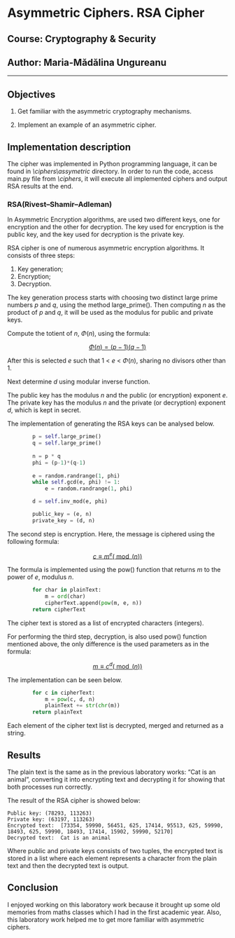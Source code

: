 ﻿
# Asymmetric Ciphers. RSA Cipher

## Course: Cryptography & Security

## Author:  Maria-Mădălina Ungureanu

----

## Objectives

1. Get familiar with the asymmetric cryptography mechanisms.

2. Implement an example of an asymmetric cipher.

## Implementation description

The cipher was implemented in Python programming language, it can be found in *\ciphers\assymetric* directory. In order to run the code, access main.py file from *\ciphers*, it will execute all implemented ciphers and output RSA results at the end.

### RSA(**Rivest–Shamir–Adleman**)

In Asymmetric Encryption algorithms, are used two different keys, one for encryption and the other for decryption. The key used for encryption is the public key, and the key used for decryption is the private key.

RSA cipher is one of numerous asymmetric encryption algorithms. It consists of three steps:

1. Key generation;
2. Encryption;
3. Decryption.

The key generation process starts with choosing two distinct large prime numbers $p$ and $q$, using the method large_prime(). Then computing $n$ as the product of $p$ and $q$, it will be used as the modulus for public and private keys.

Compute the totient of $n$, $\Phi(n)$, using the formula:

[$$\displaystyle \Phi(n)=(p-1)(q-1)$$](https://sites.google.com/site/danzcosmos/the-rsa-algorithm)

After this is selected $e$ such that 1 < $e$ < $\Phi(n)$, sharing no divisors other than 1.

Next determine $d$ using modular inverse function.

The public key has the modulus $n$ and the public (or encryption) exponent $e$. The private key has the modulus $n$ and the private (or decryption) exponent $d$, which is kept in secret.

The implementation of generating the RSA keys can be analysed below.

```python
        p = self.large_prime()
        q = self.large_prime()
        
        n = p * q
        phi = (p-1)*(q-1)
        
        e = random.randrange(1, phi)     
        while self.gcd(e, phi) != 1:
            e = random.randrange(1, phi)

        d = self.inv_mod(e, phi)

        public_key = (e, n)
        private_key = (d, n) 
```

The second step is encryption. Here, the message is ciphered using the following formula:

[$$\displaystyle c \equiv {m^e (\bmod(n))}$$](https://sites.google.com/site/danzcosmos/the-rsa-algorithm)

The formula is implemented using the pow() function that returns $m$ to the power of $e$, modulus $n$.

```python
        for char in plainText:
            m = ord(char)
            cipherText.append(pow(m, e, n)) 
        return cipherText 
```

The cipher text is stored as a list of encrypted characters (integers).

For performing the third step, decryption, is also used pow() function mentioned above, the only difference is the used parameters as in the formula:

[$$\displaystyle m \equiv {c^d (\bmod(n))}$$](https://sites.google.com/site/danzcosmos/the-rsa-algorithm)

The implementation can be seen below.

```python
        for c in cipherText:
            m = pow(c, d, n)
            plainText += str(chr(m))
        return plainText
```

Each element of the cipher text list is decrypted, merged and returned as a string.

## Results

The plain text is the same as in the previous laboratory works: “Cat is an animal”, converting it into encrypting text and decrypting it for showing that both processes run correctly.

The result of the RSA cipher  is showed below:

```        - RSA Assymetrical Cipher -
Public key: (78293, 113263)
Private key: (63197, 113263)
Encrypted text:  [73354, 59990, 56451, 625, 17414, 95513, 625, 59990, 18493, 625, 59990, 18493, 17414, 15902, 59990, 52170]
Decrypted text:  Cat is an animal
```

Where public and private keys consists of two tuples, the encrypted text is stored in a list where each element represents a character from the plain text and then the decrypted text is output.

## Conclusion

I enjoyed working on this laboratory work because it brought up some old memories from maths classes which I had in the first academic year. Also, this laboratory work helped me to get more familiar with asymmetric ciphers.
